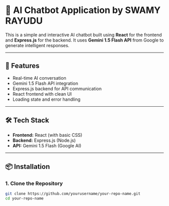 # 💬 AI Chatbot Application by SWAMY RAYUDU


This is a simple and interactive AI chatbot built using **React** for the frontend and **Express.js** for the backend. It uses **Gemini 1.5 Flash API** from Google to generate intelligent responses.

---

## 🚀 Features

- Real-time AI conversation
- Gemini 1.5 Flash API integration
- Express.js backend for API communication
- React frontend with clean UI
- Loading state and error handling

---

## 🛠️ Tech Stack

- **Frontend:** React (with basic CSS)
- **Backend:** Express.js (Node.js)
- **API:** Gemini 1.5 Flash (Google AI)

---

## 📦 Installation

### 1. Clone the Repository

```bash
git clone https://github.com/yourusername/your-repo-name.git
cd your-repo-name
